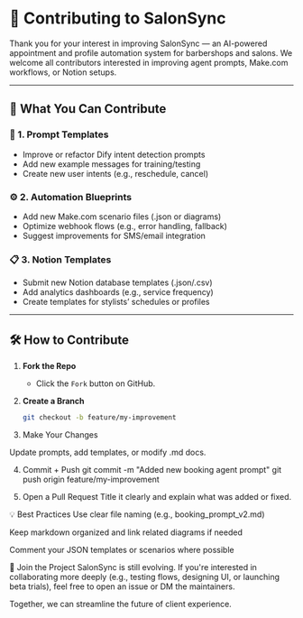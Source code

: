 # 🤝 Contributing to SalonSync

Thank you for your interest in improving SalonSync — an AI-powered appointment and profile automation system for barbershops and salons. We welcome all contributors interested in improving agent prompts, Make.com workflows, or Notion setups.

---

## 🧠 What You Can Contribute

### 🧾 1. Prompt Templates
- Improve or refactor Dify intent detection prompts
- Add new example messages for training/testing
- Create new user intents (e.g., reschedule, cancel)

### ⚙️ 2. Automation Blueprints
- Add new Make.com scenario files (.json or diagrams)
- Optimize webhook flows (e.g., error handling, fallback)
- Suggest improvements for SMS/email integration

### 📋 3. Notion Templates
- Submit new Notion database templates (.json/.csv)
- Add analytics dashboards (e.g., service frequency)
- Create templates for stylists’ schedules or profiles

---

## 🛠️ How to Contribute

1. **Fork the Repo**
   - Click the `Fork` button on GitHub.

2. **Create a Branch**
   ```bash
   git checkout -b feature/my-improvement

3. Make Your Changes

Update prompts, add templates, or modify .md docs.

4. Commit + Push
git commit -m "Added new booking agent prompt"
git push origin feature/my-improvement

5. Open a Pull Request
Title it clearly and explain what was added or fixed.

💡 Best Practices
Use clear file naming (e.g., booking_prompt_v2.md)

Keep markdown organized and link related diagrams if needed

Comment your JSON templates or scenarios where possible

🙌 Join the Project
SalonSync is still evolving. If you're interested in collaborating more deeply (e.g., testing flows, designing UI, or launching beta trials), feel free to open an issue or DM the maintainers.

Together, we can streamline the future of client experience.

